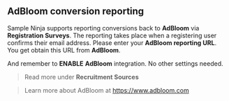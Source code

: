 ## AdBloom conversion reporting

Sample Ninja supports reporting conversions back to **AdBloom** via **Registration Surveys**. The reporting takes place when a registering user confirms their email address. Please enter your **AdBloom reporting URL**. You get obtain this URL from **AdBloom**. 

And remember to **ENABLE** **AdBloom** integration. No other settings needed.

> Read more under **Recruitment Sources**

> Learn more about AdBloom at https://www.adbloom.com
